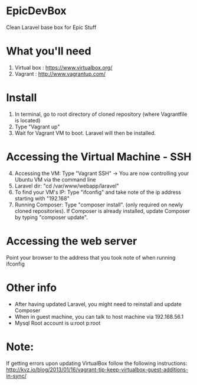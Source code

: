 EpicDevBox
==========

Clean Laravel base box for Epic Stuff


What you'll need
================

1. Virtual box : https://www.virtualbox.org/
2. Vagrant : http://www.vagrantup.com/

Install
=======

1. In terminal, go to root directory of cloned repository (where Vagrantfile is located)
2. Type "Vagrant up"
3. Wait for Vagrant VM to boot. Laravel will then be installed.

Accessing the Virtual Machine - SSH
===================================

4. Accessing the VM: Type "Vagrant SSH" -> You are now controlling your Ubuntu VM via the command line
5. Laravel dir: "cd /var/www/webapp/laravel"
6. To find your VM's IP: Type "ifconfig" and take note of the ip address starting with "192.168"
7. Running Composer: Type "composer install". (only required on newly cloned repositories). If Composer is already installed, update Composer by typing "composer update".

Accessing the web server
========================

Point your browser to the address that you took note of when running ifconfig


Other info
==========

- After having updated Laravel, you might need to reinstall and update Composer
- When in guest machine, you can talk to host machine via 192.168.56.1
- Mysql Root account is u:root p:root

Note:
=====

If getting errors upon updating VirtualBox follow the following instructions:
http://kvz.io/blog/2013/01/16/vagrant-tip-keep-virtualbox-guest-additions-in-sync/

